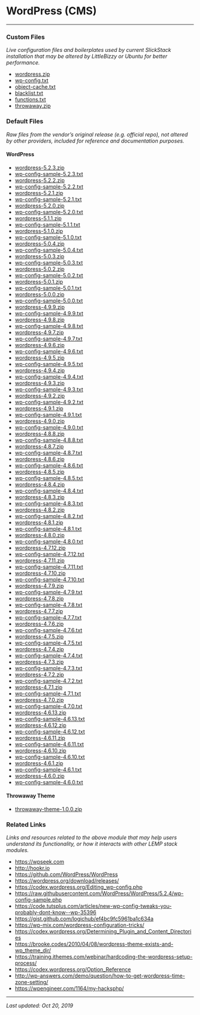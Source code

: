 # WordPress (CMS)

----

### Custom Files

*Live configuration files and boilerplates used by current SlickStack installation that may be altered by LittleBizzy or Ubuntu for better performance.*

* <a href="wordpress.zip">wordpress.zip</a>
* <a href="wp-config.txt">wp-config.txt</a>
* <a href="object-cache.txt">object-cache.txt</a>
* <a href="blacklist.txt">blacklist.txt</a>
* <a href="functions.txt">functions.txt</a>
* <a href="throwaway.zip">throwaway.zip</a>

### Default Files

*Raw files from the vendor’s original release (e.g. official repo), not altered by other providers, included for reference and documentation purposes.*

#### WordPress

* <a href="wordpress-5.2.3.zip">wordpress-5.2.3.zip</a>
* <a href="wp-config-sample-5.2.3.txt">wp-config-sample-5.2.3.txt</a>
* <a href="wordpress-5.2.2.zip">wordpress-5.2.2.zip</a>
* <a href="wp-config-sample-5.2.2.txt">wp-config-sample-5.2.2.txt</a>
* <a href="wordpress-5.2.1.zip">wordpress-5.2.1.zip</a>
* <a href="wp-config-sample-5.2.1.txt">wp-config-sample-5.2.1.txt</a>
* <a href="wordpress-5.2.0.zip">wordpress-5.2.0.zip</a>
* <a href="wp-config-sample-5.2.0.txt">wp-config-sample-5.2.0.txt</a>
* <a href="wordpress-5.1.1.zip">wordpress-5.1.1.zip</a>
* <a href="wp-config-sample-5.1.1.txt">wp-config-sample-5.1.1.txt</a>
* <a href="wordpress-5.1.0.zip">wordpress-5.1.0.zip</a>
* <a href="wp-config-sample-5.1.0.txt">wp-config-sample-5.1.0.txt</a>
* <a href="wordpress-5.0.4.zip">wordpress-5.0.4.zip</a>
* <a href="wp-config-sample-5.0.4.txt">wp-config-sample-5.0.4.txt</a>
* <a href="wordpress-5.0.3.zip">wordpress-5.0.3.zip</a>
* <a href="wp-config-sample-5.0.3.txt">wp-config-sample-5.0.3.txt</a>
* <a href="wordpress-5.0.2.zip">wordpress-5.0.2.zip</a>
* <a href="wp-config-sample-5.0.2.txt">wp-config-sample-5.0.2.txt</a>
* <a href="wordpress-5.0.1.zip">wordpress-5.0.1.zip</a>
* <a href="wp-config-sample-5.0.1.txt">wp-config-sample-5.0.1.txt</a>
* <a href="wordpress-5.0.0.zip">wordpress-5.0.0.zip</a>
* <a href="wp-config-sample-5.0.0.txt">wp-config-sample-5.0.0.txt</a>
* <a href="wordpress-4.9.9.zip">wordpress-4.9.9.zip</a>
* <a href="wp-config-sample-4.9.9.txt">wp-config-sample-4.9.9.txt</a>
* <a href="wordpress-4.9.8.zip">wordpress-4.9.8.zip</a>
* <a href="wp-config-sample-4.9.8.txt">wp-config-sample-4.9.8.txt</a>
* <a href="wordpress-4.9.7.zip">wordpress-4.9.7.zip</a>
* <a href="wp-config-sample-4.9.7.txt">wp-config-sample-4.9.7.txt</a>
* <a href="wordpress-4.9.6.zip">wordpress-4.9.6.zip</a>
* <a href="wp-config-sample-4.9.6.txt">wp-config-sample-4.9.6.txt</a>
* <a href="wordpress-4.9.5.zip">wordpress-4.9.5.zip</a>
* <a href="wp-config-sample-4.9.5.txt">wp-config-sample-4.9.5.txt</a>
* <a href="wordpress-4.9.4.zip">wordpress-4.9.4.zip</a>
* <a href="wp-config-sample-4.9.4.txt">wp-config-sample-4.9.4.txt</a>
* <a href="wordpress-4.9.3.zip">wordpress-4.9.3.zip</a>
* <a href="wp-config-sample-4.9.3.txt">wp-config-sample-4.9.3.txt</a>
* <a href="wordpress-4.9.2.zip">wordpress-4.9.2.zip</a>
* <a href="wp-config-sample-4.9.2.txt">wp-config-sample-4.9.2.txt</a>
* <a href="wordpress-4.9.1.zip">wordpress-4.9.1.zip</a>
* <a href="wp-config-sample-4.9.1.txt">wp-config-sample-4.9.1.txt</a>
* <a href="wordpress-4.9.0.zip">wordpress-4.9.0.zip</a>
* <a href="wp-config-sample-4.9.0.txt">wp-config-sample-4.9.0.txt</a>
* <a href="wordpress-4.8.8.zip">wordpress-4.8.8.zip</a>
* <a href="wp-config-sample-4.8.8.txt">wp-config-sample-4.8.8.txt</a>
* <a href="wordpress-4.8.7.zip">wordpress-4.8.7.zip</a>
* <a href="wp-config-sample-4.8.7.txt">wp-config-sample-4.8.7.txt</a>
* <a href="wordpress-4.8.6.zip">wordpress-4.8.6.zip</a>
* <a href="wp-config-sample-4.8.6.txt">wp-config-sample-4.8.6.txt</a>
* <a href="wordpress-4.8.5.zip">wordpress-4.8.5.zip</a>
* <a href="wp-config-sample-4.8.5.txt">wp-config-sample-4.8.5.txt</a>
* <a href="wordpress-4.8.4.zip">wordpress-4.8.4.zip</a>
* <a href="wp-config-sample-4.8.4.txt">wp-config-sample-4.8.4.txt</a>
* <a href="wordpress-4.8.3.zip">wordpress-4.8.3.zip</a>
* <a href="wp-config-sample-4.8.3.txt">wp-config-sample-4.8.3.txt</a>
* <a href="wordpress-4.8.2.zip">wordpress-4.8.2.zip</a>
* <a href="wp-config-sample-4.8.2.txt">wp-config-sample-4.8.2.txt</a>
* <a href="wordpress-4.8.1.zip">wordpress-4.8.1.zip</a>
* <a href="wp-config-sample-4.8.1.txt">wp-config-sample-4.8.1.txt</a>
* <a href="wordpress-4.8.0.zip">wordpress-4.8.0.zip</a>
* <a href="wp-config-sample-4.8.0.txt">wp-config-sample-4.8.0.txt</a>
* <a href="wordpress-4.7.12.zip">wordpress-4.7.12.zip</a>
* <a href="wp-config-sample-4.7.12.txt">wp-config-sample-4.7.12.txt</a>
* <a href="wordpress-4.7.11.zip">wordpress-4.7.11.zip</a>
* <a href="wp-config-sample-4.7.11.txt">wp-config-sample-4.7.11.txt</a>
* <a href="wordpress-4.7.10.zip">wordpress-4.7.10.zip</a>
* <a href="wp-config-sample-4.7.10.txt">wp-config-sample-4.7.10.txt</a>
* <a href="wordpress-4.7.9.zip">wordpress-4.7.9.zip</a>
* <a href="wp-config-sample-4.7.9.txt">wp-config-sample-4.7.9.txt</a>
* <a href="wordpress-4.7.8.zip">wordpress-4.7.8.zip</a>
* <a href="wp-config-sample-4.7.8.txt">wp-config-sample-4.7.8.txt</a>
* <a href="wordpress-4.7.7.zip">wordpress-4.7.7.zip</a>
* <a href="wp-config-sample-4.7.7.txt">wp-config-sample-4.7.7.txt</a>
* <a href="wordpress-4.7.6.zip">wordpress-4.7.6.zip</a>
* <a href="wp-config-sample-4.7.6.txt">wp-config-sample-4.7.6.txt</a>
* <a href="wordpress-4.7.5.zip">wordpress-4.7.5.zip</a>
* <a href="wp-config-sample-4.7.5.txt">wp-config-sample-4.7.5.txt</a>
* <a href="wordpress-4.7.4.zip">wordpress-4.7.4.zip</a>
* <a href="wp-config-sample-4.7.4.txt">wp-config-sample-4.7.4.txt</a>
* <a href="wordpress-4.7.3.zip">wordpress-4.7.3.zip</a>
* <a href="wp-config-sample-4.7.3.txt">wp-config-sample-4.7.3.txt</a>
* <a href="wordpress-4.7.2.zip">wordpress-4.7.2.zip</a>
* <a href="wp-config-sample-4.7.2.txt">wp-config-sample-4.7.2.txt</a>
* <a href="wordpress-4.7.1.zip">wordpress-4.7.1.zip</a>
* <a href="wp-config-sample-4.7.1.txt">wp-config-sample-4.7.1.txt</a>
* <a href="wordpress-4.7.0.zip">wordpress-4.7.0.zip</a>
* <a href="wp-config-sample-4.7.0.txt">wp-config-sample-4.7.0.txt</a>
* <a href="wordpress-4.6.13.zip">wordpress-4.6.13.zip</a>
* <a href="wp-config-sample-4.6.13.txt">wp-config-sample-4.6.13.txt</a>
* <a href="wordpress-4.6.12.zip">wordpress-4.6.12.zip</a>
* <a href="wp-config-sample-4.6.12.txt">wp-config-sample-4.6.12.txt</a>
* <a href="wordpress-4.6.11.zip">wordpress-4.6.11.zip</a>
* <a href="wp-config-sample-4.6.11.txt">wp-config-sample-4.6.11.txt</a>
* <a href="wordpress-4.6.10.zip">wordpress-4.6.10.zip</a>
* <a href="wp-config-sample-4.6.10.txt">wp-config-sample-4.6.10.txt</a>
* <a href="wordpress-4.6.1.zip">wordpress-4.6.1.zip</a>
* <a href="wp-config-sample-4.6.1.txt">wp-config-sample-4.6.1.txt</a>
* <a href="wordpress-4.6.0.zip">wordpress-4.6.0.zip</a>
* <a href="wp-config-sample-4.6.0.txt">wp-config-sample-4.6.0.txt</a>

#### Throwaway Theme

* <a href="throwaway-theme-1.0.0.zip">throwaway-theme-1.0.0.zip</a>

### Related Links

*Links and resources related to the above module that may help users understand its functionality, or how it interacts with other LEMP stack modules.*

* https://wpseek.com
* http://hookr.io
* <a href="https://github.com/WordPress/WordPress">https://github.com/WordPress/WordPress</a>
* <a href="https://wordpress.org/download/releases/">https://wordpress.org/download/releases/</a>
* <a href="https://codex.wordpress.org/Editing_wp-config.php">https://codex.wordpress.org/Editing_wp-config.php</a>
* https://raw.githubusercontent.com/WordPress/WordPress/5.2.4/wp-config-sample.php
* https://code.tutsplus.com/articles/new-wp-config-tweaks-you-probably-dont-know--wp-35396
* https://gist.github.com/logichub/ef4bc9fc5961ba1c634a
* https://wp-mix.com/wordpress-configuration-tricks/
* https://codex.wordpress.org/Determining_Plugin_and_Content_Directories
* https://brooke.codes/2010/04/08/wordpress-theme-exists-and-wp_theme_dir/
* https://training.ithemes.com/webinar/hardcoding-the-wordpress-setup-process/
* https://codex.wordpress.org/Option_Reference
* http://wp-answers.com/demo/question/how-to-get-wordpress-time-zone-setting/
* https://wpengineer.com/1164/my-hacksphp/

----

*Last updated: Oct 20, 2019*
